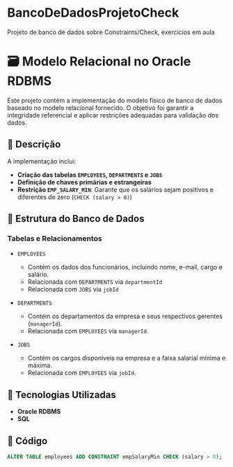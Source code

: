 # BancoDeDadosProjetoCheck
Projeto de banco de dados sobre Constraints/Check, exercicios em aula


# 🗃️ Modelo Relacional no Oracle RDBMS  

Este projeto contém a implementação do modelo físico de banco de dados baseado no modelo relacional fornecido. O objetivo foi garantir a integridade referencial e aplicar restrições adequadas para validação dos dados.  

## 📌 Descrição  

A implementação inclui:  
- **Criação das tabelas `EMPLOYEES`, `DEPARTMENTS` e `JOBS`**  
- **Definição de chaves primárias e estrangeiras**  
- **Restrição `EMP_SALARY_MIN`**: Garante que os salários sejam positivos e diferentes de zero (`CHECK (salary > 0)`)  

## 📂 Estrutura do Banco de Dados  

### **Tabelas e Relacionamentos**  

- `EMPLOYEES`  
  - Contém os dados dos funcionários, incluindo nome, e-mail, cargo e salário.  
  - Relacionada com `DEPARTMENTS` via `departmentId`  
  - Relacionada com `JOBS` via `jobId`  

- `DEPARTMENTS`  
  - Contém os departamentos da empresa e seus respectivos gerentes (`managerId`).  
  - Relacionada com `EMPLOYEES` via `managerId`.  

- `JOBS`  
  - Contém os cargos disponíveis na empresa e a faixa salarial mínima e máxima.  
  - Relacionada com `EMPLOYEES` via `jobId`.  

## 🚀 Tecnologias Utilizadas  

- **Oracle RDBMS**  
- **SQL**  

## 📜 Código  

```sql
ALTER TABLE employees ADD CONSTRAINT empSalaryMin CHECK (salary > 0);
